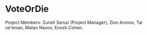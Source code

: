 # VoteOrDie

Project Members: Zuriell Sarusi (Project Manager), Zion Aronov, Tal ne'eman, Matan Navon, Enosh Cohen.
